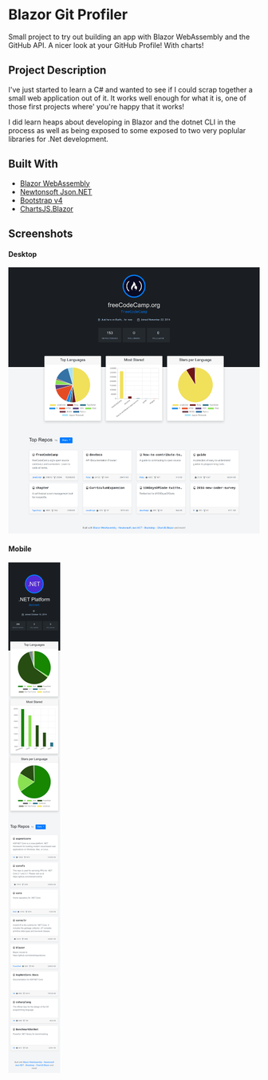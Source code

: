 # Blazor Git Profiler
Small project to try out building an app with Blazor WebAssembly and the GitHub API. A nicer look at your GitHub Profile! With charts!

## Project Description
I've just started to learn a C# and wanted to see if I could scrap together a small web application out of it. It works well enough for what it is, one of those first projects where' you're happy that it works!

I did learn heaps about developing in Blazor and the dotnet CLI in the process as well as being exposed to some exposed to two very poplular libraries for .Net development.

## Built With
* [Blazor WebAssembly](/https://blazor.net/)
* [Newtonsoft Json.NET](https://www.newtonsoft.com/json)
* [Bootstrap v4](https://getbootstrap.com)
* [ChartsJS.Blazor](https://github.com/mariusmuntean/ChartJs.Blazor)

## Screenshots
#### Desktop
![Screenshot of Simple Game Pic 2](./Screenshots/blazor_gitprofiler_desktop.png)
#### Mobile
![Screenshot of Simple Game Pic 2](./Screenshots/blazor_gitprofiler_mobile.png)
